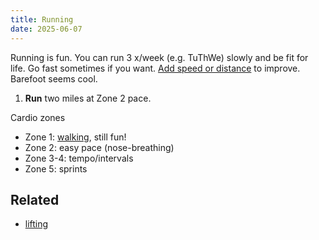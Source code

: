 ```yaml
---
title: Running
date: 2025-06-07
---
```

Running is fun. You can run 3 x/week (e.g. TuThWe) slowly and be fit for life. Go fast sometimes if you want. [Add speed or distance](/progressive-overload) to improve. Barefoot seems cool.

1. **Run** two miles at Zone 2 pace. 

Cardio zones
- Zone 1: [walking](/walking), still fun!
- Zone 2: easy pace (nose-breathing)
- Zone 3-4: tempo/intervals 
- Zone 5: sprints

## Related
- [lifting](/lifting)



